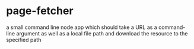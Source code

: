 # page-fetcher
a small command line node app which should take a URL as a command-line argument as well as a local file path and download the resource to the specified path
